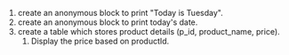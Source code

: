 1. create an anonymous block to print "Today is Tuesday".
2. create an anonymous block to print today's date.
3. create a table which stores product details (p_id, product_name, price). 
   1. Display the price based on productId.